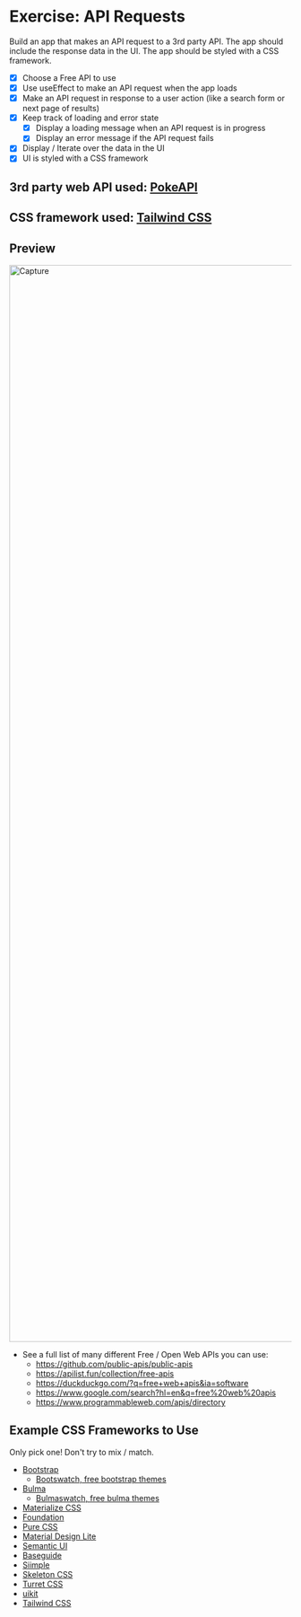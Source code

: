 # Exercise: API Requests

Build an app that makes an API request to a 3rd party API. The app should include the response data in the UI. The app should be styled with a CSS framework.

- [x] Choose a Free API to use
- [x] Use useEffect to make an API request when the app loads
- [x] Make an API request in response to a user action (like a search form or next page of results)
- [x] Keep track of loading and error state
  - [x] Display a loading message when an API request is in progress
  - [x] Display an error message if the API request fails
- [x] Display / Iterate over the data in the UI
- [x] UI is styled with a CSS framework

## 3rd party web API used: [PokeAPI](https://pokeapi.co/)

## CSS framework used: [Tailwind CSS](https://tailwindcss.com/)

## Preview

<img width="1919" alt="Capture" src="https://user-images.githubusercontent.com/51274039/138380183-e123e412-ab32-4042-a137-aec70f0db8bc.PNG">

- See a full list of many different Free / Open Web APIs you can use:
  - https://github.com/public-apis/public-apis
  - https://apilist.fun/collection/free-apis
  - https://duckduckgo.com/?q=free+web+apis&ia=software
  - https://www.google.com/search?hl=en&q=free%20web%20apis
  - https://www.programmableweb.com/apis/directory

## Example CSS Frameworks to Use

Only pick one! Don't try to mix / match.

- [Bootstrap](http://getbootstrap.com/)
  - [Bootswatch, free bootstrap themes](https://bootswatch.com/)
- [Bulma](http://bulma.io/)
  - [Bulmaswatch, free bulma themes](https://jenil.github.io/bulmaswatch/)
- [Materialize CSS](http://materializecss.com/)
- [Foundation](http://foundation.zurb.com/)
- [Pure CSS](http://purecss.io/)
- [Material Design Lite](https://getmdl.io/started/)
- [Semantic UI](http://semantic-ui.com/)
- [Baseguide](http://basegui.de/)
- [Siimple](http://siimple.juanes.xyz/)
- [Skeleton CSS](http://getskeleton.com/)
- [Turret CSS](http://turretcss.com/)
- [uikit](https://getuikit.com/)
- [Tailwind CSS](https://tailwindcss.com/)
